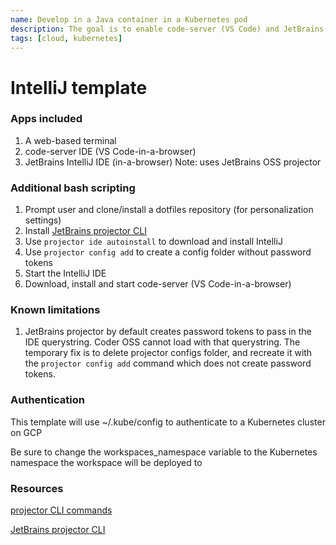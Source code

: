 ```yaml
---
name: Develop in a Java container in a Kubernetes pod
description: The goal is to enable code-server (VS Code) and JetBrains Projector IntelliJ
tags: [cloud, kubernetes]
---
```


# IntelliJ template

### Apps included
1. A web-based terminal
1. code-server IDE (VS Code-in-a-browser)
1. JetBrains IntelliJ IDE (in-a-browser) Note: uses JetBrains OSS projector

### Additional bash scripting
1. Prompt user and clone/install a dotfiles repository (for personalization settings)
1. Install [JetBrains projector CLI](https://github.com/JetBrains/projector-installer#Installation)
1. Use `projector ide autoinstall` to download and install IntelliJ
1. Use `projector config add` to create a config folder without password tokens
1. Start the IntelliJ IDE
1. Download, install and start code-server (VS Code-in-a-browser)

### Known limitations
1. JetBrains projector by default creates password tokens to pass in the IDE querystring. Coder OSS cannot load with that querystring. The temporary fix is to delete projector configs folder, and recreate it with the `projector config add` command which does not create password tokens.

### Authentication

This template will use ~/.kube/config to authenticate to a Kubernetes cluster on GCP

Be sure to change the workspaces_namespace variable to the Kubernetes namespace the workspace will be deployed to

### Resources
[projector CLI commands](https://github.com/JetBrains/projector-installer/blob/master/COMMANDS.md)

[JetBrains projector CLI](https://github.com/JetBrains/projector-installer#Installation)